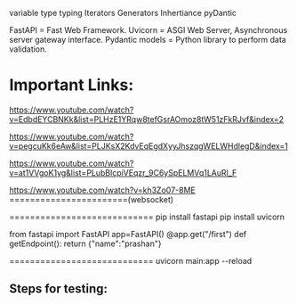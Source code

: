 variable type
typing
Iterators
Generators
Inhertiance
pyDantic

FastAPI = Fast Web Framework.
Uvicorn = ASGI Web Server, Asynchronous server gateway interface.
Pydantic models = Python library to perform data validation.

Important Links:
====================
https://www.youtube.com/watch?v=EdbdEYCBNKk&list=PLHzE1YRqw8tefGsrAOmoz8tW51zFkRJvf&index=2

https://www.youtube.com/watch?v=pegcuKk6eAw&list=PLJKsX2KdvEqEgdXyyJhszqgWELWHdlegD&index=1

https://www.youtube.com/watch?v=at1VVgoK1yg&list=PLubBlcpiVEqzr_9C6ySpELMVq1LAuRl_F

https://www.youtube.com/watch?v=kh3Zo07-8ME =======================(websocket)

============================
pip install fastapi
pip install uvicorn

from fastapi import FastAPI
app=FastAPI()
@app.get("/first")
def getEndpoint():
    return {"name":"prashan"}

============================
uvicorn main:app --reload

Steps for testing:
--------------------



